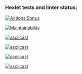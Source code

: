 ### Hexlet tests and linter status:

[![Actions Status](https://github.com/Nintenda/frontend-project-44/actions/workflows/hexlet-check.yml/badge.svg)](https://github.com/Nintenda/frontend-project-44/actions)

[![Maintainability](https://api.codeclimate.com/v1/badges/de4746ae1d0e8b3633d6/maintainability)](https://codeclimate.com/github/Nintenda/frontend-project-44/maintainability)

[![asciicast](https://asciinema.org/a/qt9p2VRvQvUnnHIPa8ZqHa0k8.svg)](https://asciinema.org/a/qt9p2VRvQvUnnHIPa8ZqHa0k8)

[![asciicast](https://asciinema.org/a/JZA3KLD3uMs3p0P3Wuvw1MSKc.svg)](https://asciinema.org/a/JZA3KLD3uMs3p0P3Wuvw1MSKc)

[![asciicast](https://asciinema.org/a/PpAiDpdUvIM4aNpicgmROga7n.svg)](https://asciinema.org/a/PpAiDpdUvIM4aNpicgmROga7n)

[![asciicast](https://asciinema.org/a/zncIkV0w3e2u9AWnQgMqVqXn1.svg)](https://asciinema.org/a/zncIkV0w3e2u9AWnQgMqVqXn1)